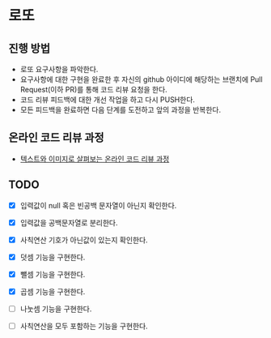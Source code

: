 # 로또
## 진행 방법
* 로또 요구사항을 파악한다.
* 요구사항에 대한 구현을 완료한 후 자신의 github 아이디에 해당하는 브랜치에 Pull Request(이하 PR)를 통해 코드 리뷰 요청을 한다.
* 코드 리뷰 피드백에 대한 개선 작업을 하고 다시 PUSH한다.
* 모든 피드백을 완료하면 다음 단계를 도전하고 앞의 과정을 반복한다.

## 온라인 코드 리뷰 과정
* [텍스트와 이미지로 살펴보는 온라인 코드 리뷰 과정](https://github.com/next-step/nextstep-docs/tree/master/codereview)

## TODO
* [x] 입력값이 null 혹은 빈공백 문자열이 아닌지 확인한다.
* [x] 입력값을 공백문자열로 분리한다.
* [x] 사칙연산 기호가 아닌값이 있는지 확인한다.
* [x] 덧셈 기능을 구현한다.
* [x] 뺄셈 기능을 구현한다.
* [x] 곱셈 기능을 구현한다.
* [ ] 나눗셈 기능을 구현한다.
* [ ] 사칙연산을 모두 포함하는 기능을 구현한다.

